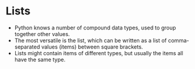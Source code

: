 # Lists
- Python knows a number of compound data types, used to group together other values. 
- The most versatile is the list, which can be written as a list of comma-separated values (items) between square brackets.
-  Lists might contain items of different types, but usually the items all have the same type.
